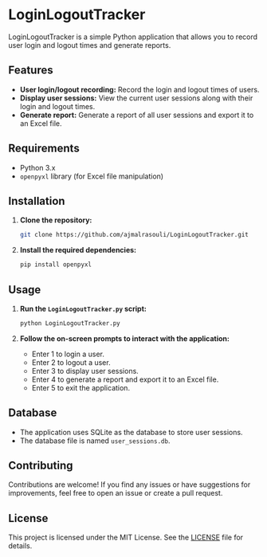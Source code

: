# LoginLogoutTracker

LoginLogoutTracker is a simple Python application that allows you to record user login and logout times and generate reports.

## Features

- **User login/logout recording:** Record the login and logout times of users.
- **Display user sessions:** View the current user sessions along with their login and logout times.
- **Generate report:** Generate a report of all user sessions and export it to an Excel file.

## Requirements

- Python 3.x
- `openpyxl` library (for Excel file manipulation)

## Installation

1. **Clone the repository:**

    ```bash
    git clone https://github.com/ajmalrasouli/LoginLogoutTracker.git
    ```

2. **Install the required dependencies:**

    ```bash
    pip install openpyxl
    ```

## Usage

1. **Run the `LoginLogoutTracker.py` script:**

    ```bash
    python LoginLogoutTracker.py
    ```

2. **Follow the on-screen prompts to interact with the application:**
   - Enter 1 to login a user.
   - Enter 2 to logout a user.
   - Enter 3 to display user sessions.
   - Enter 4 to generate a report and export it to an Excel file.
   - Enter 5 to exit the application.

## Database

- The application uses SQLite as the database to store user sessions.
- The database file is named `user_sessions.db`.

## Contributing

Contributions are welcome! If you find any issues or have suggestions for improvements, feel free to open an issue or create a pull request.

## License

This project is licensed under the MIT License. See the [LICENSE](LICENSE) file for details.
